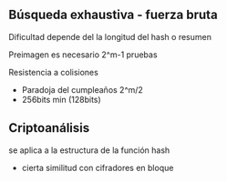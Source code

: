 ## Búsqueda exhaustiva - fuerza bruta

Dificultad depende del la longitud del hash o resumen 

Preimagen
es necesario 2^m-1
pruebas

Resistencia a colisiones
- Paradoja del cumpleaños 2^m/2
- 256bits min (128bits)

## Criptoanálisis

se aplica a la estructura de la función hash 
- cierta similitud con cifradores en bloque